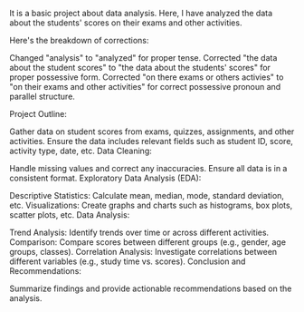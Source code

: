 It is a basic project about data analysis. Here, I have analyzed the data about the students' scores on their exams and other activities.

Here's the breakdown of corrections:

Changed "analysis" to "analyzed" for proper tense.
Corrected "the data about the student scores" to "the data about the students' scores" for proper possessive form.
Corrected "on there exams or others activies" to "on their exams and other activities" for correct possessive pronoun and parallel structure.



Project Outline:

Gather data on student scores from exams, quizzes, assignments, and other activities.
Ensure the data includes relevant fields such as student ID, score, activity type, date, etc.
Data Cleaning:

Handle missing values and correct any inaccuracies.
Ensure all data is in a consistent format.
Exploratory Data Analysis (EDA):

Descriptive Statistics: Calculate mean, median, mode, standard deviation, etc.
Visualizations: 
Create graphs and charts such as histograms, box plots, scatter plots, etc.
Data Analysis:

Trend Analysis: Identify trends over time or across different activities.
Comparison: Compare scores between different groups (e.g., gender, age groups, classes).
Correlation Analysis: Investigate correlations between different variables (e.g., study time vs. scores).
Conclusion and Recommendations:

Summarize findings and provide actionable recommendations based on the analysis.

